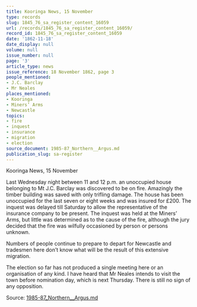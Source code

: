 ```yaml
---
title: Kooringa News, 15 November
type: records
slug: 1845_76_sa_register_content_16059
url: /records/1845_76_sa_register_content_16059/
record_id: 1845_76_sa_register_content_16059
date: '1862-11-18'
date_display: null
volume: null
issue_number: null
page: '3'
article_type: news
issue_reference: 18 November 1862, page 3
people_mentioned:
- J.C. Barclay
- Mr Neales
places_mentioned:
- Kooringa
- Miners’ Arms
- Newcastle
topics:
- fire
- inquest
- insurance
- migration
- election
source_document: 1985-87_Northern__Argus.md
publication_slug: sa-register
---
```


Kooringa News, 15 November

Last Wednesday night between 11 and 12 p.m. an unoccupied house belonging to Mt J.C. Barclay was discovered to be on fire.  Amazingly the timber building was saved with only trifling damage.  The house has been unoccupied for the last seven or eight weeks and was insured for £200.  The inquest was delayed till Saturday to allow the representative of the insurance company to be present.  The inquest was held at the Miners’ Arms, but little was determined as to the cause of the fire, although the jury decided that the fire was wilfully occasioned by person or persons unknown.

Numbers of people continue to prepare to depart for Newcastle and tradesmen here don’t know what will be the result of this extensive migration.

The election so far has not produced a single meeting here or an organisation of any kind.  I have heard that Mr Neales intends to visit the town before nomination day, which is next Thursday.  There is still no sign of any opposition.

Source: [1985-87_Northern__Argus.md](/downloads/markdown/1985-87_Northern__Argus.md)

